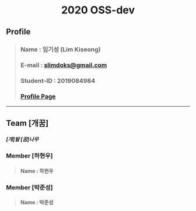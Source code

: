 # <center>2020 OSS-dev</center>
## Profile
> ### Name : 임기성 (Lim Kiseong)
> ### E-mail : slimdoks@gmail.com
> ### Student-ID : 2019084984
> ### [Profile Page](https://piut0.github.io/)        
<hr/>

## Team **[개꿈]**
##### [개]발 [꿈]나무
### Member [**하현우**]
> #### Name : 하현우

### Member [**박준성**]
> #### Name : 박준성
